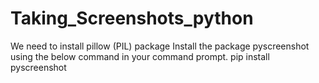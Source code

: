 # Taking_Screenshots_python
We need to install pillow (PIL) package 
Install the package pyscreenshot using the below command in your command prompt. pip install pyscreenshot
